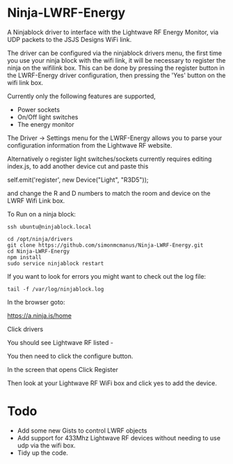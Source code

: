 Ninja-LWRF-Energy
=================

A Ninjablock driver to interface with the Lightwave RF Energy Monitor, via UDP packets to the JSJS Designs WiFi link.

The driver can be configured via the ninjablock drivers menu, the first time you use your ninja block with the wifi link, it will be necessary to register the ninja on the wifilink box. This can be done by pressing the register button in the LWRF-Energy driver configuration, then pressing the 'Yes' button on the wifi link box.


Currently only the following features are supported,
* Power sockets
* On/Off light switches
* The energy monitor

The Driver -> Settings menu for the LWRF-Energy allows you to parse your configuration information from the Lightwave RF website.

Alternatively o register light switches/sockets currently requires editing index.js, to add another device cut and paste this

self.emit('register', new Device("Light", "R3D5"));

and change the R and D numbers to match the room and device on the LWRF Wifi Link box.



To Run on a ninja block:
```
ssh ubuntu@ninjablock.local
```

```
cd /opt/ninja/drivers
git clone https://github.com/simonmcmanus/Ninja-LWRF-Energy.git
cd Ninja-LWRF-Energy
npm install
sudo service ninjablock restart
```
If you want to look for errors you might want to check out the log file:

```
tail -f /var/log/ninjablock.log
```
In the browser goto:

https://a.ninja.is/home

Click drivers

You should see Lightwave RF listed -

You then need to click the configure button.

In the screen that opens Click Register

Then look at your Lightwave RF WiFi box and click yes to add the device.

Todo
=======
* Add some new Gists to control LWRF objects
* Add support for 433Mhz Lightwave RF devices without needing to use udp via the wifi box.
* Tidy up the code.
